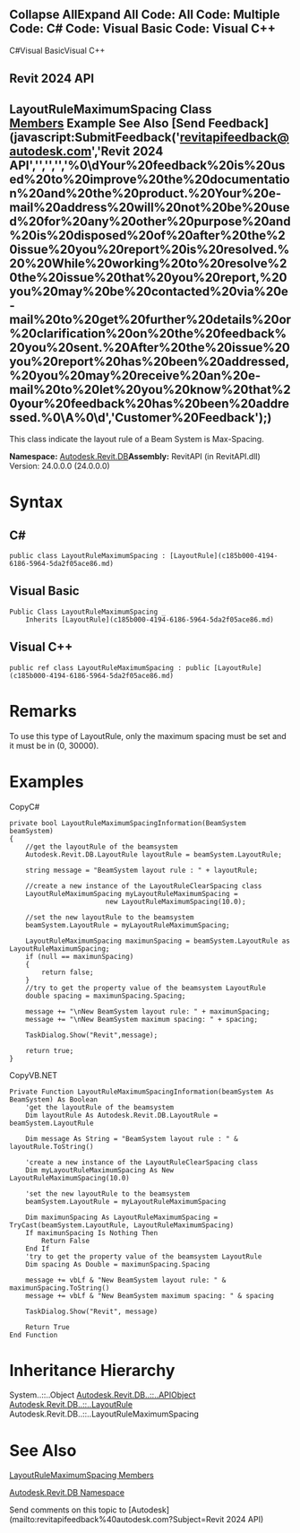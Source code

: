 ﻿

Collapse AllExpand All Code: All Code: Multiple Code: C# Code: Visual Basic Code: Visual C++   
---  
  
C#Visual BasicVisual C++

Revit 2024 API  
---  
LayoutRuleMaximumSpacing Class  
[Members](477d165f-5d14-fb56-1d02-89642a46eecd.md) Example See Also [Send Feedback](javascript:SubmitFeedback\('revitapifeedback@autodesk.com','Revit 2024 API','','','','%0\\dYour%20feedback%20is%20used%20to%20improve%20the%20documentation%20and%20the%20product.%20Your%20e-mail%20address%20will%20not%20be%20used%20for%20any%20other%20purpose%20and%20is%20disposed%20of%20after%20the%20issue%20you%20report%20is%20resolved.%20%20While%20working%20to%20resolve%20the%20issue%20that%20you%20report,%20you%20may%20be%20contacted%20via%20e-mail%20to%20get%20further%20details%20or%20clarification%20on%20the%20feedback%20you%20sent.%20After%20the%20issue%20you%20report%20has%20been%20addressed,%20you%20may%20receive%20an%20e-mail%20to%20let%20you%20know%20that%20your%20feedback%20has%20been%20addressed.%0\\A%0\\d','Customer%20Feedback'\);)  
---  
  
This class indicate the layout rule of a Beam System is Max-Spacing.

**Namespace:** [Autodesk.Revit.DB](87546ba7-461b-c646-cbb1-2cb8f5bff8b2.md)**Assembly:** RevitAPI (in RevitAPI.dll) Version: 24.0.0.0 (24.0.0.0)

# Syntax

C#  
---  
      
    
    public class LayoutRuleMaximumSpacing : [LayoutRule](c185b000-4194-6186-5964-5da2f05ace86.md)  
  
Visual Basic  
---  
      
    
    Public Class LayoutRuleMaximumSpacing _
    	Inherits [LayoutRule](c185b000-4194-6186-5964-5da2f05ace86.md)  
  
Visual C++  
---  
      
    
    public ref class LayoutRuleMaximumSpacing : public [LayoutRule](c185b000-4194-6186-5964-5da2f05ace86.md)  
  
# Remarks

To use this type of LayoutRule, only the maximum spacing must be set and it must be in (0, 30000).

# Examples

CopyC#
    
    
    private bool LayoutRuleMaximumSpacingInformation(BeamSystem beamSystem)
    {
        //get the layoutRule of the beamsystem
        Autodesk.Revit.DB.LayoutRule layoutRule = beamSystem.LayoutRule;
    
        string message = "BeamSystem layout rule : " + layoutRule;
    
        //create a new instance of the LayoutRuleClearSpacing class 
        LayoutRuleMaximumSpacing myLayoutRuleMaximumSpacing =
                            new LayoutRuleMaximumSpacing(10.0);
    
        //set the new layoutRule to the beamsystem
        beamSystem.LayoutRule = myLayoutRuleMaximumSpacing;
    
        LayoutRuleMaximumSpacing maximunSpacing = beamSystem.LayoutRule as LayoutRuleMaximumSpacing;
        if (null == maximunSpacing)
        {
            return false;
        }
        //try to get the property value of the beamsystem LayoutRule
        double spacing = maximunSpacing.Spacing;
    
        message += "\nNew BeamSystem layout rule: " + maximunSpacing;
        message += "\nNew BeamSystem maximum spacing: " + spacing;
    
        TaskDialog.Show("Revit",message);
    
        return true;
    }

CopyVB.NET
    
    
    Private Function LayoutRuleMaximumSpacingInformation(beamSystem As BeamSystem) As Boolean
        'get the layoutRule of the beamsystem
        Dim layoutRule As Autodesk.Revit.DB.LayoutRule = beamSystem.LayoutRule
    
        Dim message As String = "BeamSystem layout rule : " & layoutRule.ToString()
    
        'create a new instance of the LayoutRuleClearSpacing class 
        Dim myLayoutRuleMaximumSpacing As New LayoutRuleMaximumSpacing(10.0)
    
        'set the new layoutRule to the beamsystem
        beamSystem.LayoutRule = myLayoutRuleMaximumSpacing
    
        Dim maximunSpacing As LayoutRuleMaximumSpacing = TryCast(beamSystem.LayoutRule, LayoutRuleMaximumSpacing)
        If maximunSpacing Is Nothing Then
            Return False
        End If
        'try to get the property value of the beamsystem LayoutRule
        Dim spacing As Double = maximunSpacing.Spacing
    
        message += vbLf & "New BeamSystem layout rule: " & maximunSpacing.ToString()
        message += vbLf & "New BeamSystem maximum spacing: " & spacing
    
        TaskDialog.Show("Revit", message)
    
        Return True
    End Function

# Inheritance Hierarchy

System..::..Object [Autodesk.Revit.DB..::..APIObject](beb86ef5-39ad-3f0d-0cd9-0c929387a2bb.md) [Autodesk.Revit.DB..::..LayoutRule](c185b000-4194-6186-5964-5da2f05ace86.md) Autodesk.Revit.DB..::..LayoutRuleMaximumSpacing

# See Also

[LayoutRuleMaximumSpacing Members](477d165f-5d14-fb56-1d02-89642a46eecd.md)

[Autodesk.Revit.DB Namespace](87546ba7-461b-c646-cbb1-2cb8f5bff8b2.md)

Send comments on this topic to [Autodesk](mailto:revitapifeedback%40autodesk.com?Subject=Revit 2024 API)